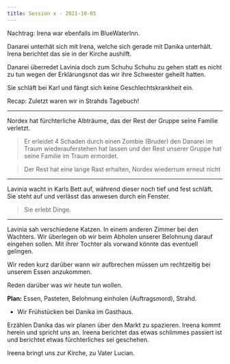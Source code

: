 ```yaml
---
title: Session x - 2021-10-05
---
```


Nachtrag: Irena war ebenfalls im BlueWaterInn.

Danarei unterhät sich mit Irena, welche sich gerade mit Danika unterhält.
Irena berichtet das sie in der Kirche aushilft.

Danarei überredet Lavinia doch zum Schuhu Schuhu zu gehen statt es nicht zu tun wegen der Erklärungsnot das wir ihre Schwester geheilt hatten.

Sie schläft bei Karl und fängt sich keine Geschlechtskrankheit ein.

Recap: Zuletzt waren wir in Strahds Tagebuch!

---

Nordex hat fürchterliche Albträume, das der Rest der Gruppe seine Familie verletzt.

> Er erleidet 4 Schaden durch einen Zombie (Bruder) den Danarei im Traum wiederauferstehen hat lassen und der Rest unserer Gruppe hat seine Familie im Traum ermordet.

> Der Rest hat eine lange Rast erhalten, Nordex wiederrum erneut nicht

---

Lavinia wacht in Karls Bett auf, während dieser noch tief und fest schläft. Sie steht auf und verlässt das anwesen durch ein Fenster.

> Sie erlebt Dinge.

---

Lavinia sah verschiedene Katzen. In einem anderen Zimmer bei den Wachters.
Wir überlegen ob wir beim Abholen unserer Belohnung darauf eingehen sollen. Mit ihrer Tochter als vorwand könnte das eventuell gelingen.

Wir reden kurz darüber wann wir aufbrechen müssen um rechtzeitig bei unserem Essen anzukommen.

Reden darüber was wir heute tun wollen.

**Plan:** Essen, Pasteten, Belohnung einholen (Auftragsmord), Strahd.

- Wir Frühstücken bei Danika im Gasthaus.

Erzählen Danika das wir planen über den Markt zu spazieren.
Ireena kommt herein und spricht uns an. Ireena berichtet das etwas schlimmes passiert ist und berichtet etwas fürchterliches sei geschehen.

Ireena bringt uns zur Kirche, zu Vater Lucian.

